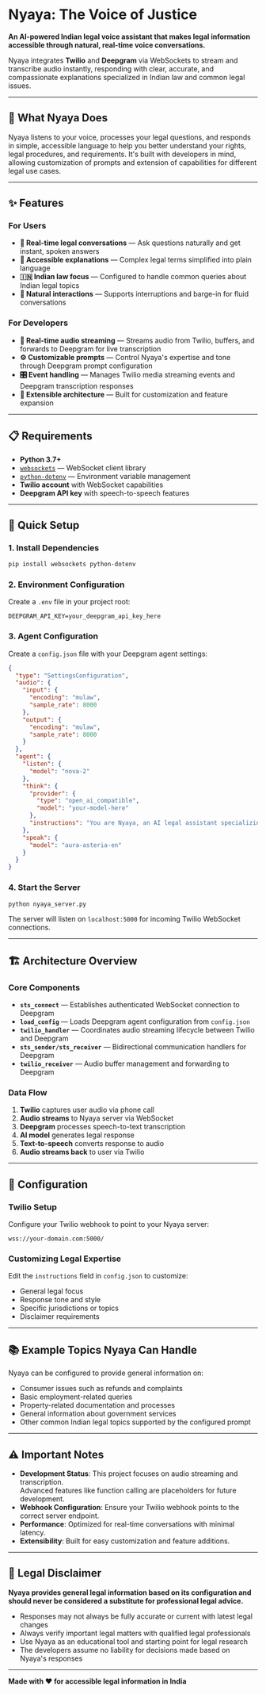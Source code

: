 # Nyaya: The Voice of Justice

**An AI-powered Indian legal voice assistant that makes legal information accessible through natural, real-time voice conversations.**

Nyaya integrates **Twilio** and **Deepgram** via WebSockets to stream and transcribe audio instantly, responding with clear, accurate, and compassionate explanations specialized in Indian law and common legal issues.

---

## 🎯 What Nyaya Does

Nyaya listens to your voice, processes your legal questions, and responds in simple, accessible language to help you better understand your rights, legal procedures, and requirements. It's built with developers in mind, allowing customization of prompts and extension of capabilities for different legal use cases.

---

## ✨ Features

### For Users
- **🎤 Real-time legal conversations** — Ask questions naturally and get instant, spoken answers
- **📝 Accessible explanations** — Complex legal terms simplified into plain language  
- **🇮🇳 Indian law focus** — Configured to handle common queries about Indian legal topics
- **💬 Natural interactions** — Supports interruptions and barge-in for fluid conversations

### For Developers
- **🔄 Real-time audio streaming** — Streams audio from Twilio, buffers, and forwards to Deepgram for live transcription
- **⚙️ Customizable prompts** — Control Nyaya's expertise and tone through Deepgram prompt configuration
- **🎛️ Event handling** — Manages Twilio media streaming events and Deepgram transcription responses
- **🔧 Extensible architecture** — Built for customization and feature expansion

---

## 📋 Requirements

- **Python 3.7+**
- [`websockets`](https://pypi.org/project/websockets/) — WebSocket client library
- [`python-dotenv`](https://pypi.org/project/python-dotenv/) — Environment variable management
- **Twilio account** with WebSocket capabilities
- **Deepgram API key** with speech-to-speech features

---

## 🚀 Quick Setup

### 1. Install Dependencies
```bash
pip install websockets python-dotenv
```

### 2. Environment Configuration
Create a `.env` file in your project root:
```env
DEEPGRAM_API_KEY=your_deepgram_api_key_here
```

### 3. Agent Configuration
Create a `config.json` file with your Deepgram agent settings:
```json
{
  "type": "SettingsConfiguration",
  "audio": {
    "input": {
      "encoding": "mulaw",
      "sample_rate": 8000
    },
    "output": {
      "encoding": "mulaw",
      "sample_rate": 8000
    }
  },
  "agent": {
    "listen": {
      "model": "nova-2"
    },
    "think": {
      "provider": {
        "type": "open_ai_compatible",
        "model": "your-model-here"
      },
      "instructions": "You are Nyaya, an AI legal assistant specializing in Indian law..."
    },
    "speak": {
      "model": "aura-asteria-en"
    }
  }
}
```

### 4. Start the Server
```bash
python nyaya_server.py
```

The server will listen on `localhost:5000` for incoming Twilio WebSocket connections.

---

## 🏗️ Architecture Overview

### Core Components

- **`sts_connect`** — Establishes authenticated WebSocket connection to Deepgram
- **`load_config`** — Loads Deepgram agent configuration from `config.json`
- **`twilio_handler`** — Coordinates audio streaming lifecycle between Twilio and Deepgram
- **`sts_sender/sts_receiver`** — Bidirectional communication handlers for Deepgram
- **`twilio_receiver`** — Audio buffer management and forwarding to Deepgram

### Data Flow
1. **Twilio** captures user audio via phone call
2. **Audio streams** to Nyaya server via WebSocket
3. **Deepgram** processes speech-to-text transcription
4. **AI model** generates legal response
5. **Text-to-speech** converts response to audio
6. **Audio streams back** to user via Twilio

---

## 🔧 Configuration

### Twilio Setup
Configure your Twilio webhook to point to your Nyaya server:
```
wss://your-domain.com:5000/
```

### Customizing Legal Expertise
Edit the `instructions` field in `config.json` to customize:
- General legal focus
- Response tone and style
- Specific jurisdictions or topics
- Disclaimer requirements

---

## 📚 Example Topics Nyaya Can Handle

Nyaya can be configured to provide general information on:
- Consumer issues such as refunds and complaints
- Basic employment-related queries
- Property-related documentation and processes
- General information about government services
- Other common Indian legal topics supported by the configured prompt

---

## ⚠️ Important Notes

- **Development Status**: This project focuses on audio streaming and transcription.  
  Advanced features like function calling are placeholders for future development.
- **Webhook Configuration**: Ensure your Twilio webhook points to the correct server endpoint.
- **Performance**: Optimized for real-time conversations with minimal latency.
- **Extensibility**: Built for easy customization and feature additions.

---

## 🚨 Legal Disclaimer

**Nyaya provides general legal information based on its configuration and should never be considered a substitute for professional legal advice.**  

- Responses may not always be fully accurate or current with latest legal changes  
- Always verify important legal matters with qualified legal professionals  
- Use Nyaya as an educational tool and starting point for legal research  
- The developers assume no liability for decisions made based on Nyaya's responses  

---

**Made with ❤️ for accessible legal information in India**

